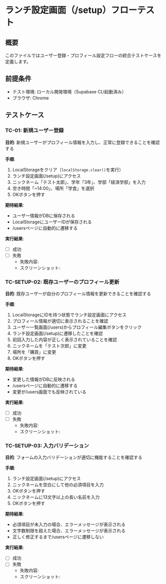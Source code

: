 # ランチ設定画面（/setup）フローテスト

## 概要
このファイルではユーザー登録・プロフィール設定フローの統合テストケースを定義します。

## 前提条件
- テスト環境: ローカル開発環境（Supabase CLI起動済み）
- ブラウザ: Chrome

## テストケース

### TC-01: 新規ユーザー登録
**目的**: 新規ユーザーがプロフィール情報を入力し、正常に登録できることを確認する

**手順**:
1. LocalStorageをクリア（`localStorage.clear()`を実行）
2. ランチ設定画面(/setup)にアクセス
3. ニックネーム「テスト太郎」、学年「3年」、学部「経済学部」を入力
4. 空き時間「~14:00」、場所「学食」を選択
5. OKボタンを押す

**期待結果**:
- ユーザー情報がDBに保存される
- LocalStorageにユーザーIDが保存される
- /usersページに自動的に遷移する

**実行結果**:
- [ ] 成功
- [ ] 失敗
  - 失敗内容:
  - スクリーンショット:

### TC-SETUP-02: 既存ユーザーのプロフィール更新
**目的**: 既存ユーザーが自分のプロフィール情報を更新できることを確認する

**手順**:
1. LocalStorageにIDを持つ状態でランチ設定画面にアクセス
2. プロフィール情報が適切に表示されることを確認
3. ユーザー一覧画面(/users)からプロフィール編集ボタンをクリック
4. ランチ設定画面(/setup)に遷移したことを確認
5. 前回入力した内容が正しく表示されていることを確認
6. ニックネームを「テスト次郎」に変更
7. 場所を「購買」に変更
8. OKボタンを押す

**期待結果**:
- 変更した情報がDBに反映される
- /usersページに自動的に遷移する
- 変更が/users画面でも反映されている

**実行結果**:
- [ ] 成功
- [ ] 失敗
  - 失敗内容:
  - スクリーンショット:

### TC-SETUP-03: 入力バリデーション
**目的**: フォームの入力バリデーションが適切に機能することを確認する

**手順**:
1. ランチ設定画面(/setup)にアクセス
2. ニックネームを空白にして他の必須項目を入力
3. OKボタンを押す
4. ニックネームに13文字以上の長い名前を入力
5. OKボタンを押す

**期待結果**:
- 必須項目が未入力の場合、エラーメッセージが表示される
- 文字数制限を超えた場合、エラーメッセージが表示される
- 正しく修正するまで/usersページに遷移しない

**実行結果**:
- [ ] 成功
- [ ] 失敗
  - 失敗内容:
  - スクリーンショット:
